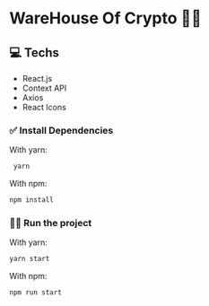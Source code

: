 # WareHouse Of Crypto 💸💸

## 💻 Techs
- React.js
- Context API
- Axios
- React Icons







### ✅ Install Dependencies
With yarn:
```bash
 yarn
```
With npm:
```bash
npm install
```
### 🏃‍♂️ Run the project
With yarn:
```bash
yarn start
```
With npm:
```
npm run start
```
